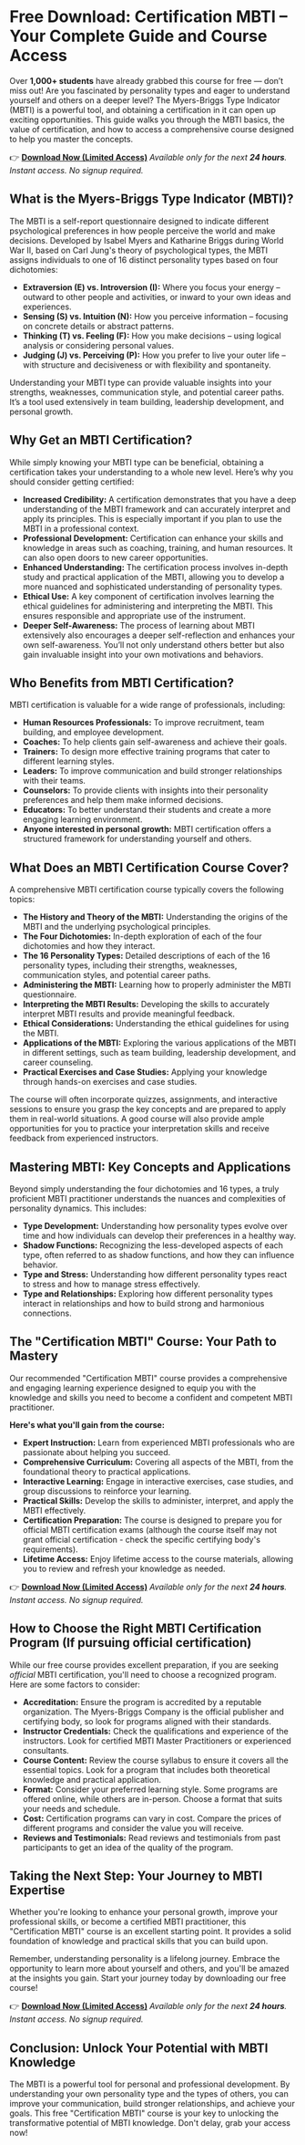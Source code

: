 # Free Download: Certification MBTI – Your Complete Guide and Course Access

Over **1,000+ students** have already grabbed this course for free — don’t miss out!
Are you fascinated by personality types and eager to understand yourself and others on a deeper level?  The Myers-Briggs Type Indicator (MBTI) is a powerful tool, and obtaining a certification in it can open up exciting opportunities. This guide walks you through the MBTI basics, the value of certification, and how to access a comprehensive course designed to help you master the concepts.

👉 [**Download Now (Limited Access)**](https://udemywork.com/certification-mbti)
_Available only for the next **24 hours**. Instant access. No signup required._

## What is the Myers-Briggs Type Indicator (MBTI)?

The MBTI is a self-report questionnaire designed to indicate different psychological preferences in how people perceive the world and make decisions. Developed by Isabel Myers and Katharine Briggs during World War II, based on Carl Jung's theory of psychological types, the MBTI assigns individuals to one of 16 distinct personality types based on four dichotomies:

*   **Extraversion (E) vs. Introversion (I):** Where you focus your energy – outward to other people and activities, or inward to your own ideas and experiences.
*   **Sensing (S) vs. Intuition (N):** How you perceive information – focusing on concrete details or abstract patterns.
*   **Thinking (T) vs. Feeling (F):** How you make decisions – using logical analysis or considering personal values.
*   **Judging (J) vs. Perceiving (P):** How you prefer to live your outer life – with structure and decisiveness or with flexibility and spontaneity.

Understanding your MBTI type can provide valuable insights into your strengths, weaknesses, communication style, and potential career paths. It’s a tool used extensively in team building, leadership development, and personal growth.

## Why Get an MBTI Certification?

While simply knowing your MBTI type can be beneficial, obtaining a certification takes your understanding to a whole new level. Here’s why you should consider getting certified:

*   **Increased Credibility:** A certification demonstrates that you have a deep understanding of the MBTI framework and can accurately interpret and apply its principles. This is especially important if you plan to use the MBTI in a professional context.
*   **Professional Development:** Certification can enhance your skills and knowledge in areas such as coaching, training, and human resources. It can also open doors to new career opportunities.
*   **Enhanced Understanding:** The certification process involves in-depth study and practical application of the MBTI, allowing you to develop a more nuanced and sophisticated understanding of personality types.
*   **Ethical Use:**  A key component of certification involves learning the ethical guidelines for administering and interpreting the MBTI. This ensures responsible and appropriate use of the instrument.
*   **Deeper Self-Awareness:**  The process of learning about MBTI extensively also encourages a deeper self-reflection and enhances your own self-awareness. You’ll not only understand others better but also gain invaluable insight into your own motivations and behaviors.

## Who Benefits from MBTI Certification?

MBTI certification is valuable for a wide range of professionals, including:

*   **Human Resources Professionals:** To improve recruitment, team building, and employee development.
*   **Coaches:** To help clients gain self-awareness and achieve their goals.
*   **Trainers:** To design more effective training programs that cater to different learning styles.
*   **Leaders:** To improve communication and build stronger relationships with their teams.
*   **Counselors:** To provide clients with insights into their personality preferences and help them make informed decisions.
*   **Educators:** To better understand their students and create a more engaging learning environment.
*   **Anyone interested in personal growth:** MBTI certification offers a structured framework for understanding yourself and others.

## What Does an MBTI Certification Course Cover?

A comprehensive MBTI certification course typically covers the following topics:

*   **The History and Theory of the MBTI:** Understanding the origins of the MBTI and the underlying psychological principles.
*   **The Four Dichotomies:** In-depth exploration of each of the four dichotomies and how they interact.
*   **The 16 Personality Types:** Detailed descriptions of each of the 16 personality types, including their strengths, weaknesses, communication styles, and potential career paths.
*   **Administering the MBTI:** Learning how to properly administer the MBTI questionnaire.
*   **Interpreting the MBTI Results:** Developing the skills to accurately interpret MBTI results and provide meaningful feedback.
*   **Ethical Considerations:** Understanding the ethical guidelines for using the MBTI.
*   **Applications of the MBTI:** Exploring the various applications of the MBTI in different settings, such as team building, leadership development, and career counseling.
*   **Practical Exercises and Case Studies:** Applying your knowledge through hands-on exercises and case studies.

The course will often incorporate quizzes, assignments, and interactive sessions to ensure you grasp the key concepts and are prepared to apply them in real-world situations.  A good course will also provide ample opportunities for you to practice your interpretation skills and receive feedback from experienced instructors.

## Mastering MBTI: Key Concepts and Applications

Beyond simply understanding the four dichotomies and 16 types, a truly proficient MBTI practitioner understands the nuances and complexities of personality dynamics.  This includes:

*   **Type Development:** Understanding how personality types evolve over time and how individuals can develop their preferences in a healthy way.
*   **Shadow Functions:**  Recognizing the less-developed aspects of each type, often referred to as shadow functions, and how they can influence behavior.
*   **Type and Stress:** Understanding how different personality types react to stress and how to manage stress effectively.
*   **Type and Relationships:**  Exploring how different personality types interact in relationships and how to build strong and harmonious connections.

## The "Certification MBTI" Course: Your Path to Mastery

Our recommended "Certification MBTI" course provides a comprehensive and engaging learning experience designed to equip you with the knowledge and skills you need to become a confident and competent MBTI practitioner.

**Here's what you'll gain from the course:**

*   **Expert Instruction:** Learn from experienced MBTI professionals who are passionate about helping you succeed.
*   **Comprehensive Curriculum:**  Covering all aspects of the MBTI, from the foundational theory to practical applications.
*   **Interactive Learning:** Engage in interactive exercises, case studies, and group discussions to reinforce your learning.
*   **Practical Skills:**  Develop the skills to administer, interpret, and apply the MBTI effectively.
*   **Certification Preparation:**  The course is designed to prepare you for official MBTI certification exams (although the course itself may not grant official certification - check the specific certifying body's requirements).
*   **Lifetime Access:**  Enjoy lifetime access to the course materials, allowing you to review and refresh your knowledge as needed.

👉 [**Download Now (Limited Access)**](https://udemywork.com/certification-mbti)
_Available only for the next **24 hours**. Instant access. No signup required._

## How to Choose the Right MBTI Certification Program (If pursuing official certification)

While our free course provides excellent preparation, if you are seeking *official* MBTI certification, you'll need to choose a recognized program. Here are some factors to consider:

*   **Accreditation:** Ensure the program is accredited by a reputable organization.  The Myers-Briggs Company is the official publisher and certifying body, so look for programs aligned with their standards.
*   **Instructor Credentials:**  Check the qualifications and experience of the instructors.  Look for certified MBTI Master Practitioners or experienced consultants.
*   **Course Content:**  Review the course syllabus to ensure it covers all the essential topics.  Look for a program that includes both theoretical knowledge and practical application.
*   **Format:**  Consider your preferred learning style.  Some programs are offered online, while others are in-person.  Choose a format that suits your needs and schedule.
*   **Cost:**  Certification programs can vary in cost.  Compare the prices of different programs and consider the value you will receive.
*   **Reviews and Testimonials:**  Read reviews and testimonials from past participants to get an idea of the quality of the program.

## Taking the Next Step: Your Journey to MBTI Expertise

Whether you're looking to enhance your personal growth, improve your professional skills, or become a certified MBTI practitioner, this "Certification MBTI" course is an excellent starting point.  It provides a solid foundation of knowledge and practical skills that you can build upon.

Remember, understanding personality is a lifelong journey. Embrace the opportunity to learn more about yourself and others, and you'll be amazed at the insights you gain.
Start your journey today by downloading our free course!

👉 [**Download Now (Limited Access)**](https://udemywork.com/certification-mbti)
_Available only for the next **24 hours**. Instant access. No signup required._

## Conclusion: Unlock Your Potential with MBTI Knowledge

The MBTI is a powerful tool for personal and professional development.  By understanding your own personality type and the types of others, you can improve your communication, build stronger relationships, and achieve your goals.  This free "Certification MBTI" course is your key to unlocking the transformative potential of MBTI knowledge. Don't delay, grab your access now!
